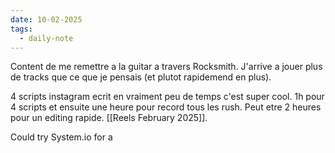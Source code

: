 ```yaml
---
date: 10-02-2025
tags:
  - daily-note
---
```

Content de me remettre a la guitar a travers Rocksmith. J'arrive a jouer plus de tracks que ce que je pensais (et plutot rapidemend en plus). 

4 scripts instagram ecrit en vraiment peu de temps c'est super cool. 1h pour 4 scripts et ensuite une heure pour record tous les rush. Peut etre 2 heures pour un editing rapide. [[Reels February 2025]]. 

Could try System.io for a

